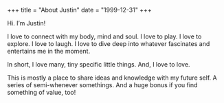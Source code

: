 +++
title = "About Justin"
date = "1999-12-31"
+++

Hi. I’m Justin!

I love to connect with my body, mind and soul. I love to play. I love to explore. I love to laugh. I love to dive deep into whatever fascinates and entertains me in the moment.

In short, I love many, tiny specific little things. And, I love to love.

This is mostly a place to share ideas and knowledge with my future self. A series of semi-whenever somethings. And a huge bonus if you find something of value, too!
